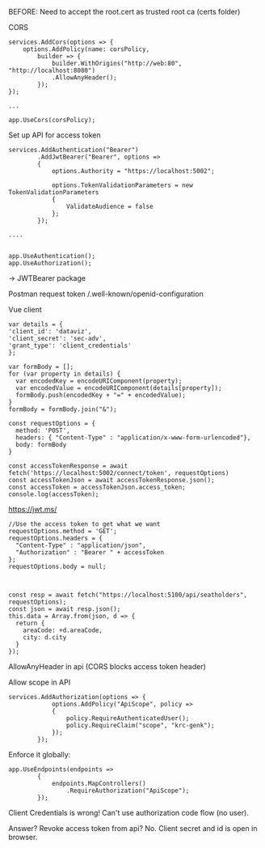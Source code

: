 BEFORE: Need to accept the root.cert as trusted root ca (certs folder)

CORS

    services.AddCors(options => {
        options.AddPolicy(name: corsPolicy,
            builder => {
                builder.WithOrigins("http://web:80", "http://localhost:8080")
                .AllowAnyHeader();
            });
    });

    ...
    
    app.UseCors(corsPolicy);

Set up API for access token

    services.AddAuthentication("Bearer")
            .AddJwtBearer("Bearer", options =>
            {
                options.Authority = "https://localhost:5002";

                options.TokenValidationParameters = new TokenValidationParameters
                {
                    ValidateAudience = false
                };
            });

    ....


    app.UseAuthentication();
    app.UseAuthorization();


-> JWTBearer package

Postman request token
/.well-known/openid-configuration

Vue client

    var details = {
    'client_id': 'dataviz',
    'client_secret': 'sec-adv',
    'grant_type': 'client_credentials'
    };

    var formBody = [];
    for (var property in details) {
      var encodedKey = encodeURIComponent(property);
      var encodedValue = encodeURIComponent(details[property]);
      formBody.push(encodedKey + "=" + encodedValue);
    }
    formBody = formBody.join("&");

    const requestOptions = {
      method: 'POST',
      headers: { "Content-Type" : "application/x-www-form-urlencoded"},
      body: formBody
    }

    const accessTokenResponse = await fetch('https://localhost:5002/connect/token', requestOptions)
    const accessTokenJson = await accessTokenResponse.json();
    const accessToken = accessTokenJson.access_token;
    console.log(accessToken);

https://jwt.ms/


    //Use the access token to get what we want
    requestOptions.method = 'GET';
    requestOptions.headers = {
      "Content-Type" : "application/json",
      "Authorization" : "Bearer " + accessToken
    };
    requestOptions.body = null;



    const resp = await fetch("https://localhost:5100/api/seatholders", requestOptions);
    const json = await resp.json();
    this.data = Array.from(json, d => {
      return {
        areaCode: +d.areaCode,
        city: d.city
      }
    });

AllowAnyHeader in api (CORS blocks access token header)

Allow scope in API

    services.AddAuthorization(options => {
                options.AddPolicy("ApiScope", policy =>
                {
                    policy.RequireAuthenticatedUser();
                    policy.RequireClaim("scope", "krc-genk");
                });
            });

Enforce it globally:

    app.UseEndpoints(endpoints =>
            {
                endpoints.MapControllers()
                    .RequireAuthorization("ApiScope");
            });


Client Credentials is wrong! Can't use authorization code flow (no user).

Answer? Revoke access token from api? No. Client secret and id is open in browser.


